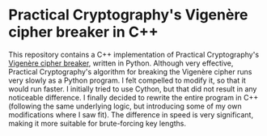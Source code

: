 # Practical Cryptography's Vigenère cipher breaker in C++

This repository contains a C++ implementation of Practical Cryptography's <a href="http://practicalcryptography.com/cryptanalysis/stochastic-searching/cryptanalysis-vigenere-cipher-part-2/">Vigenère cipher breaker</a>, written in Python. Although very effective, Practical Cryptography's algorithm for breaking the Vigenère cipher runs very slowly as a Python program. I felt compelled to modify it, so that it would run faster. I initially tried to use Cython, but that did not result in any noticeable difference. I finally decided to rewrite the entire program in C++ (following the same underlying logic, but introducing some of my own modifications where I saw fit). The difference in speed is very significant, making it more suitable for brute-forcing key lengths.
